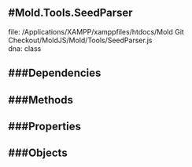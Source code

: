 
#Mold.Tools.SeedParser
---------------------------------------

file: /Applications/XAMPP/xamppfiles/htdocs/Mold Git Checkout/MoldJS/Mold/Tools/SeedParser.js  
dna: class


	




###Dependencies
--------------




   
###Methods
--------------

   
###Properties
-------------

   
###Objects
------------


		
